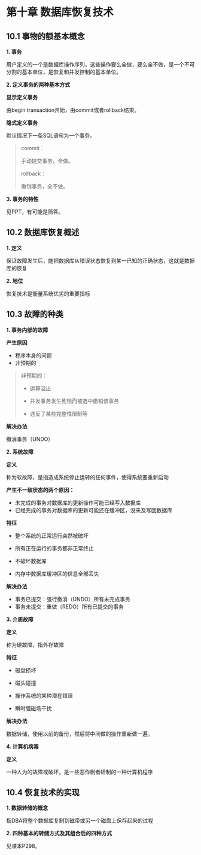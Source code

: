 # 第十章 数据库恢复技术

## 10.1 事物的额基本概念

**1. 事务**

用户定义的一个是数据库操作序列，这些操作要么全做，要么全不做，是一个不可分割的基本单位，是恢复和并发控制的基本单位。

**2. 定义事务的两种基本方式**

**显示定义事务**

由begin transaction开始，由commit或者rollback结束。

**隐式定义事务**

默认情况下一条SQL语句为一个事务。

> commit：
>
> 手动提交事务，全做。
>
> rollback：
>
> 撤销事务，全不做。

**3. 事务的特性**

见PPT，有可能是简答。

## 10.2 数据库恢复概述

**1. 定义**

保证故障发生后，能把数据库从错误状态恢复到某一已知的正确状态，这就是数据库的恢复

**2. 地位**

恢复技术是衡量系统优劣的重要指标

## 10.3 故障的种类

**1. 事务内部的故障**

**产生原因**

* 程序本身的问题
* 非预期的

> 非预期的：
>
> * 运算溢出
>
> * 并发事务发生死锁而被选中撤销该事务
>
> * 违反了某些完整性限制等

**解决办法**

撤消事务（UNDO）

**2. 系统故障**

**定义**

称为软故障，是指造成系统停止运转的任何事件，使得系统要重新启动

**产生不一致状态的两个原因：**

* 未完成的事务对数据库的更新操作可能已经写入数据库
* 已经完成的事务对数据库的更新可能还在缓冲区，没来及写回数据库

**特征**

* 整个系统的正常运行突然被破坏

* 所有正在运行的事务都非正常终止

* 不破坏数据库

* 内存中数据库缓冲区的信息全部丢失

**解决办法**

* 事务已提交：强行撤消（UNDO）所有未完成事务
* 事务未提交：重做（REDO）所有已提交的事务

**3. 介质故障**

**定义**

称为硬故障，指外存故障

**特征**

- 磁盘损坏

- 磁头碰撞

- 操作系统的某种潜在错误

+ 瞬时强磁场干扰

**解决办法**

数据转储，使用以前的备份，然后将中间做的操作重新做一遍。

**4. 计算机病毒**

**定义**

一种人为的故障或破坏，是一些恶作剧者研制的一种计算机程序

## 10.4 恢复技术的实现

**1. 数据转储的概念**

指DBA将整个数据库复制到磁带或另一个磁盘上保存起来的过程

**2. 四种基本的转储方式及其组合后的四种方式**

见课本P298。